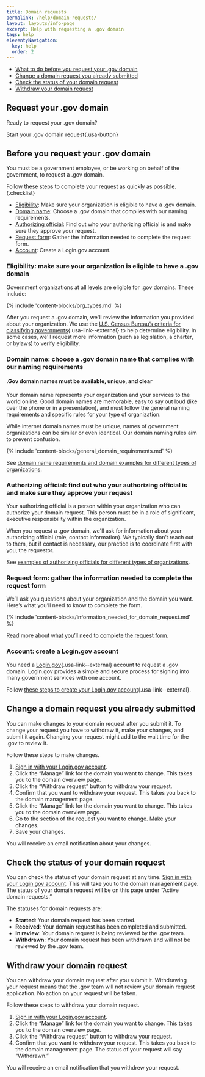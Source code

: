 ```yaml
---
title: Domain requests
permalink: /help/domain-requests/
layout: layouts/info-page
excerpt: Help with requesting a .gov domain
tags: help
eleventyNavigation:
  key: help
  order: 2 
---
```


- [What to do before you request your .gov domain](#before-you-request-your-.gov-domain)
- [Change a domain request you already submitted](#change-a-domain-request-you-already-submitted)
- [Check the status of your domain request](#check-the-status-of-your-domain-request)
- [Withdraw your domain request](#withdraw-your-domain-request)

## Request your .gov domain
Ready to request your .gov domain? 

Start your .gov domain request{.usa-button}

## Before you request your .gov domain

You must be a government employee, or be working on behalf of the government, to request a .gov domain. 

Follow these steps to complete your request as quickly as possible.{.checklist}

- [Eligibility](#eligibility%3A-make-sure-your-organization-is-eligible-to-have-a-.gov-domain): Make sure your organization is eligible to have a .gov domain.
- [Domain name](#domain-name%3A-choose-a-.gov-domain-name-that-complies-with-our-naming-requirements): Choose a .gov domain that complies with our naming requirements.
- [Authorizing official](#authorizing-official%3A-find-out-who-your-authorizing-official-is-and-make-sure-they-approve-your-request): Find out who your authorizing official is and make sure they approve your request.
- [Request form](#request-form%3A-gather-the-information-needed-to-complete-the-request-form): Gather the information needed to complete the request form.
- [Account](#account%3A-create-a-login.gov-account): Create a Login.gov account.

### Eligibility: make sure your organization is eligible to have a .gov domain

Government organizations at all levels are eligible for .gov domains. These include:

{% include 'content-blocks/org_types.md' %}

After you request a .gov domain, we'll review the information you provided about your organization. We use the [U.S. Census Bureau’s criteria for classifying governments](https://www.census.gov/programs-surveys/gus/technical-documentation/methodology/population-of-interest1.html){.usa-link--external} to help determine eligibility. In some cases, we'll request more information (such as legislation, a charter, or bylaws) to verify eligibility. 

### Domain name: choose a .gov domain name that complies with our naming requirements

#### .Gov domain names must be available, unique, and clear

Your domain name represents your organization and your services to the world online. Good domain names are memorable, easy to say out loud (like over the phone or in a presentation), and must follow the general naming requirements and specific rules for your type of organization.

While internet domain names must be unique, names of government organizations can be similar or even identical. Our domain naming rules aim to prevent confusion.

{% include 'content-blocks/general_domain_requirements.md' %}

See [domain name requirements and domain examples for different types of organizations]({{'../../domains/choosing/'}}).

### Authorizing official: find out who your authorizing official is and make sure they approve your request

Your authorizing official is a person within your organization who can authorize your domain request. This person must be in a role of significant, executive responsibility within the organization. 

When you request a .gov domain, we'll ask for information about your authorizing official (role, contact information). We typically don’t reach out to them, but if contact is necessary, our practice is to coordinate first with you, the requestor.

See [examples of authorizing officials for different types of organizations]({{'../../domains/eligibility/#you-must-have-approval-from-an-authorizing-official-within-your-organization'}}).

### Request form: gather the information needed to complete the request form

We’ll ask you questions about your organization and the domain you want. Here’s what you’ll need to know to complete the form. 

{% include 'content-blocks/information_needed_for_domain_request.md' %}

Read more about [what you’ll need to complete the request form]({{'../../domains/before/#information-you’ll-need-to-complete-the-domain-request-form'}}).

### Account: create a Login.gov account

You need a [Login.gov](https://login.gov/){.usa-link--external} account to request a .gov domain. Login.gov provides a simple and secure process for signing into many government services with one account.

Follow [these steps to create your Login.gov account](https://login.gov/help/get-started/create-your-account/){.usa-link--external}.

## Change a domain request you already submitted

You can make changes to your domain request after you submit it. To change your request you have to withdraw it, make your changes, and submit it again. Changing your request might add to the wait time for the .gov to review it.

Follow these steps to make changes. 

1. [Sign in with your Login.gov account](#).
2. Click the “Manage” link for the domain you want to change. This takes you to the domain overview page.
3. Click the “Withdraw request” button to withdraw your request.
4. Confirm that you want to withdraw your request. This takes you back to the domain management page.
5. Click the “Manage” link for the domain you want to change. This takes you to the domain overview page.
6. Go to the section of the request you want to change. Make your changes. 
7. Save your changes.

You will receive an email notification about your changes. 

## Check the status of your domain request

You can check the status of your domain request at any time. [Sign in with your Login.gov account](#). This will take you to the domain management page. The status of your domain request will be on this page under “Active domain requests.”
    
The statuses for domain requests are:
- **Started**: Your domain request has been started.
- **Received**: Your domain request has been completed and submitted.
- **In review**: Your domain request is being reviewed by the .gov team.
- **Withdrawn**: Your domain request has been withdrawn and will not be reviewed by the .gov team.

## Withdraw your domain request
    
You can withdraw your domain request after you submit it. Withdrawing your request means that the .gov team will not review your domain request application. No action on your request will be taken.

Follow these steps to withdraw your domain request.

1. [Sign in with your Login.gov account](#).
2. Click the “Manage” link for the domain you want to change. This takes you to the domain overview page.
3. Click the “Withdraw request” button to withdraw your request.
4. Confirm that you want to withdraw your request. This takes you back to the domain management page. The status of your request will say “Withdrawn.”
  
You will receive an email notification that you withdrew your request. 





